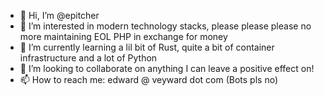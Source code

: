 - 👋 Hi, I’m @epitcher
- 👀 I’m interested in modern technology stacks, please please please no more maintaining EOL PHP in exchange for money
- 🌱 I’m currently learning a lil bit of Rust, quite a bit of container infrastructure and a lot of Python
- 💞️ I’m looking to collaborate on anything I can leave a positive effect on!
- 📫 How to reach me: edward @ veyward dot com (Bots pls no)
